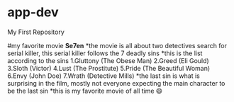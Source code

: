 # app-dev
My First Repository

#my favorite movie
**Se7en**
*the movie is all about two detectives search for serial killer, this serial killer follows the 7 deadly sins
*this is the list according to the sins
1.Gluttony (The Obese Man)
2.Greed (Eli Gould)
3.Sloth (Victor)
4.Lust (The Prostitute)
5.Pride (The Beautiful Woman)
6.Envy (John Doe)
7.Wrath (Detective Mills)
*the last sin is what is surprising in the film, mostly not everyone expecting the main character to be the last sin
*this is my favorite movie of all time :smile:
